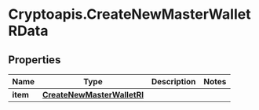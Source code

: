 # Cryptoapis.CreateNewMasterWalletRData

## Properties

Name | Type | Description | Notes
------------ | ------------- | ------------- | -------------
**item** | [**CreateNewMasterWalletRI**](CreateNewMasterWalletRI.md) |  | 


